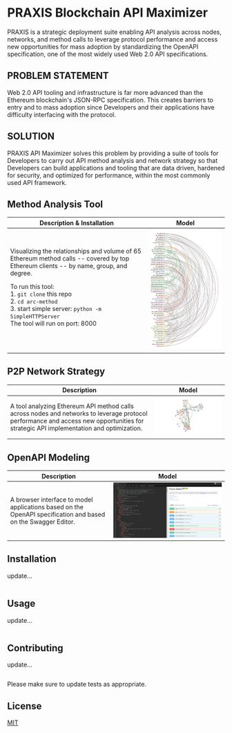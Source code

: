 # PRAXIS Blockchain API Maximizer
PRAXIS is a strategic deployment suite enabling API analysis across nodes, networks, and method calls to leverage protocol performance and access new opportunities for mass adoption by standardizing the OpenAPI specification, one of the most widely used Web 2.0 API specifications. 

## PROBLEM STATEMENT
Web 2.0 API tooling and infrastructure is far more advanced than the Ethereum blockchain's JSON-RPC specification. This creates barriers to entry and to mass adoption since Developers and their applications have difficulty interfacing with the protocol.

## SOLUTION
PRAXIS API Maximizer solves this problem by providing a suite of tools for Developers to carry out API method analysis and network strategy so that Developers can build applications and tooling that are data driven, hardened for security, and optimized for performance, within the most commonly used API framework.
 

## Method Analysis Tool
Description & Installation | Model
------------ | -------------
Visualizing the relationships and volume of 65 Ethereum method calls -- covered by top Ethereum clients -- by name, group, and degree. <p> To run this tool:<br>  1. ```git clone``` this repo<br>  2. ```cd arc-method```<br> 3. start simple server: ```python -m SimpleHTTPServer```  <br> The tool will run on port: 8000  | ![Method Arc](/img/arc.jpg)


## P2P Network Strategy
Description | Model
------------ | -------------
A tool analyzing Ethereum API method calls across nodes and networks to leverage protocol performance and access new opportunities for strategic API implementation and optimization. | ![Method graph](/img/graph.jpg)


## OpenAPI Modeling
Description | Model
------------ | -------------
A browser interface to model applications based on the OpenAPI specification and based on the Swagger Editor. | ![OpenAPI editor](/img/openapi.jpg)


## Installation

update...

```cmd
```

## Usage

update...

```cmd
```

## Contributing

update...

```cmd
```
Please make sure to update tests as appropriate.

## License
[MIT](https://choosealicense.com/licenses/mit/)
